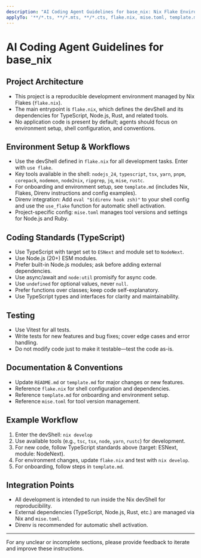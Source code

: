 ```yaml
---
description: "AI Coding Agent Guidelines for base_nix: Nix Flake Environment & TypeScript"
applyTo: '**/*.ts, **/*.mts, **/*.cts, flake.nix, mise.toml, template.md'
---
```


# AI Coding Agent Guidelines for base_nix

## Project Architecture
- This project is a reproducible development environment managed by Nix Flakes (`flake.nix`).
- The main entrypoint is `flake.nix`, which defines the devShell and its dependencies for TypeScript, Node.js, Rust, and related tools.
- No application code is present by default; agents should focus on environment setup, shell configuration, and conventions.

## Environment Setup & Workflows
- Use the devShell defined in `flake.nix` for all development tasks. Enter with `use flake`.
- Key tools available in the shell: `nodejs_24`, `typescript`, `tsx`, `yarn`, `pnpm`, `corepack`, `nodemon`, `node2nix`, `ripgrep`, `jq`, `mise`, `rustc`.
- For onboarding and environment setup, see `template.md` (includes Nix, Flakes, Direnv instructions and config examples).
- Direnv integration: Add `eval "$(direnv hook zsh)"` to your shell config and use the `use_flake` function for automatic shell activation.
- Project-specific config: `mise.toml` manages tool versions and settings for Node.js and Ruby.

## Coding Standards (TypeScript)
- Use TypeScript with target set to `ESNext` and module set to `NodeNext`.
- Use Node.js (20+) ESM modules.
- Prefer built-in Node.js modules; ask before adding external dependencies.
- Use async/await and `node:util` promisify for async code.
- Use `undefined` for optional values, never `null`.
- Prefer functions over classes; keep code self-explanatory.
- Use TypeScript types and interfaces for clarity and maintainability.

## Testing
- Use Vitest for all tests.
- Write tests for new features and bug fixes; cover edge cases and error handling.
- Do not modify code just to make it testable—test the code as-is.

## Documentation & Conventions
- Update `README.md` or `template.md` for major changes or new features.
- Reference `flake.nix` for shell configuration and dependencies.
- Reference `template.md` for onboarding and environment setup.
- Reference `mise.toml` for tool version management.

## Example Workflow
1. Enter the devShell: `nix develop`
2. Use available tools (e.g., `tsc`, `tsx`, `node`, `yarn`, `rustc`) for development.
3. For new code, follow TypeScript standards above (target: ESNext, module: NodeNext).
4. For environment changes, update `flake.nix` and test with `nix develop`.
5. For onboarding, follow steps in `template.md`.

## Integration Points
- All development is intended to run inside the Nix devShell for reproducibility.
- External dependencies (TypeScript, Node.js, Rust, etc.) are managed via Nix and `mise.toml`.
- Direnv is recommended for automatic shell activation.

---
For any unclear or incomplete sections, please provide feedback to iterate and improve these instructions.
